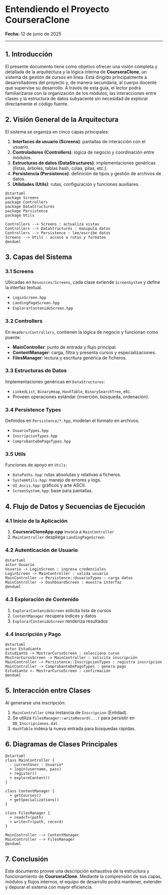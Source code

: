 # Entendiendo el Proyecto CourseraClone

**Fecha:** 12 de junio de 2025

---

## 1. Introducción

El presente documento tiene como objetivo ofrecer una visión completa y detallada de la arquitectura y la lógica interna de **CourseraClone**, un sistema de gestión de cursos en línea. Está dirigido principalmente a desarrolladores del proyecto y, de manera secundaria, al cuerpo docente que supervise su desarrollo. A través de esta guía, el lector podrá familiarizarse con la organización de los módulos, las interacciones entre clases y la estructura de datos subyacente sin necesidad de explorar directamente el código fuente.

## 2. Visión General de la Arquitectura

El sistema se organiza en cinco capas principales:

1. **Interfaces de usuario (Screens)**: pantallas de interacción con el usuario.
2. **Controladores (Controllers)**: lógica de negocio y coordinación entre módulos.
3. **Estructuras de datos (DataStructures)**: implementaciones genéricas (listas, árboles, tablas hash, colas, pilas, etc.).
4. **Persistencia (Persistence)**: definición de tipos y gestión de archivos de datos.
5. **Utilidades (Utils)**: rutas, configuración y funciones auxiliares.

```plantuml
@startuml
package Screens
package Controllers
package DataStructures
package Persistence
package Utils

Controllers --> Screens : actualiza vistas
Controllers --> DataStructures : manipula datos
Controllers --> Persistence : lee/escribe datos
Screens --> Utils : acceso a rutas y formateo
@enduml
```

## 3. Capas del Sistema

### 3.1 Screens

Ubicadas en `Resources/Screens`, cada clase extiende `ScreenSystem` y define la interfaz textual.

- `LoginScreen.hpp`
- `LandingPageScreen.hpp`
- `ExplorarContenidoScreen.hpp`

### 3.2 Controllers

En `Headers/Controllers`, contienen la lógica de negocio y funcionan como puente:

- **MainController**: punto de entrada y flujo principal.
- **ContentManager**: carga, filtra y presenta cursos y especializaciones.
- **FilesManager**: lectura y escritura genérica de ficheros.

### 3.3 Estructuras de Datos

Implementaciones genéricas en `DataStructures`:

- `LinkedList`, `BinaryHeap`, `HashTable`, `BinarySearchTree`, etc.
- Proveen operaciones estándar (inserción, búsqueda, ordenación).

### 3.4 Persistence Types

Definidos en `Persistence/*.hpp`, modelan el formato en archivos.

- `UsuarioTypes.hpp`
- `InscripcionTypes.hpp`
- `ComprobanteDePagoTypes.hpp`

### 3.5 Utils

Funciones de apoyo en `Utils`:

- `DataPaths.hpp`: rutas absolutas y relativas a ficheros.
- `SystemUtils.hpp`: manejo de errores y logs.
- `UI_Ascii.hpp`: gráficos y arte ASCII.
- `ScreenSystem.hpp`: base para pantallas.

## 4. Flujo de Datos y Secuencias de Ejecución

### 4.1 Inicio de la Aplicación

1. **CourseraCloneApp.cpp** invoca a `MainController`
2. `MainController` despliega `LandingPageScreen`

### 4.2 Autenticación de Usuario

```plantuml
@startuml
actor Usuario
Usuario -> LoginScreen : ingresa credenciales
LoginScreen -> MainController : valida usuario
MainController -> Persistence::UsuarioTypes : carga datos
MainController -> DashboardScreen : muestra interfaz
@enduml
```

### 4.3 Exploración de Contenido

1. `ExplorarContenidoScreen` solicita lista de cursos
2. `ContentManager` recupera índices y datos
3. `ExplorarContenidoScreen` renderiza resultados

### 4.4 Inscripción y Pago

```plantuml
@startuml
actor Estudiante
Estudiante -> MostrarCursoScreen : selecciona curso
MostrarCursoScreen -> MainController : solicita inscripción
MainController -> Persistence::InscripcionTypes : registra inscripción
MainController -> ComprobanteDePagoTypes : genera pago
Estudiante <- MostrarCursoScreen : confirmación
@enduml
```

## 5. Interacción entre Clases

Al generarse una inscripción:

1. `MainController` crea instancia de `Inscripcion` (Entidad).
2. Se utiliza `FilesManager::writeRecord(...)` para persistir en `DB_Inscripciones.dat`.
3. `HashTable` indexa la nueva entrada para búsquedas rápidas.

## 6. Diagramas de Clases Principales

```plantuml
@startuml
class MainController {
  - currentUser : Usuario*
  + login(username, pass)
  + register()
  + exploreContent()
}

class ContentManager {
  + getCourses()
  + getSpecializations()
}

class FilesManager {
  + read<T>(path)
  + write<T>(path, record)
}

MainController --> ContentManager
MainController --> FilesManager
@enduml
```

## 7. Conclusión

Este documento provee una descripción exhaustiva de la estructura y funcionamiento de **CourseraClone**. Mediante la comprensión de sus capas, módulos y flujos internos, el equipo de desarrollo podrá mantener, extender y depurar el sistema con mayor eficiencia.
